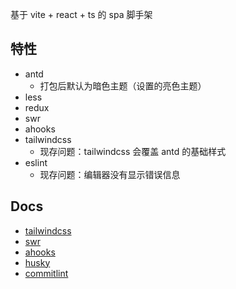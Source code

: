 基于 vite + react + ts 的 spa 脚手架

## 特性

- antd
  - 打包后默认为暗色主题（设置的亮色主题）
- less
- redux
- swr
- ahooks
- tailwindcss
  - 现存问题：tailwindcss 会覆盖 antd 的基础样式
- eslint
  - 现存问题：编辑器没有显示错误信息

## Docs

- [tailwindcss](https://www.tailwindcss.cn/docs)
- [swr](https://www.npmjs.com/package/swr)
- [ahooks](https://ahooks.js.org/zh-CN/hooks/use-request/index)
- [husky](https://typicode.github.io/husky/#/)
- [commitlint](https://commitlint.js.org/#/reference-cli)
